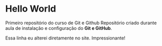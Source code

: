 # Hello World
 Primeiro repositório do curso de Git e Github
Repositório criado durante aula de instalação e configuração do **Git e GitHub**.

Essa linha eu alterei diretamente no site. Impressionante!
